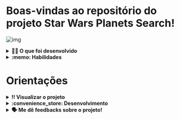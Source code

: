 # Boas-vindas ao repositório do projeto Star Wars Planets Search!

![img](projectIntro.gif)

<details>
  <summary><strong>👨‍💻 O que foi desenvolvido</strong></summary><br />

  Desenvolvi uma lista com filtros de planetas do universo de Star Wars usando **Context API e Hooks** para controlar os estados globais.

  **Segue link deploy do modelo do projeto:**
  https://trybe-starwars.surge.sh/

  :warning:**IMPORTANTE**: O modelo serve apenas para fins de ilustração.
</details>

<details>
  <summary><strong>:memo: Habilidades</strong></summary><br />

  Nesse projeto eu:

  * Utilizei a _Context API_ do **React** para gerenciar estado.
  * Utilizei o _React Hook useState_;
  * Utilizei o _React Hook useContext_;
  * Utilizei o _React Hook useEffect_;
  * Criei _React Hooks_ customizados.
  * Escrevi testes para garantir que sua aplicação possua uma boa cobertura de testes.

</details>

# Orientações

<details>
  <summary><strong>‼️ Visualizar o projeto</strong></summary><br />

  1. Clone o repositório

  - Use o comando: `git clone git@github.com:p4n1k0/project_starwars_datatable_with_context_api_and_hooks.git`.
  - Entre na pasta do repositório que você acabou de clonar:
    - `cd project_starwars_datatable_with_context_api_and_hooks`

  2. Instale as dependências

  - `npm install`.  
  
  3. Rode o projeto
  
  - `npm start`

</details>

<details>
  <summary><strong>:convenience_store: Desenvolvimento </strong></summary><br />

  Neste projeto eu utilizei **Context API e Hooks** para desenvolver uma lista com filtros de planetas do universo de Star Wars.

  O modelo do projeto pode ser acessado [neste link](https://trybe-starwars.surge.sh/).

  :warning: **IMPORTANTE**: O modelo serve apenas para fins de ilustração. Para desenvolver o projeto, é mandatório que você siga os requisitos apontados no Readme.
</details>

<details>
  <summary><strong>🗣 Me dê feedbacks sobre o projeto!</strong></summary><br />

</details>
